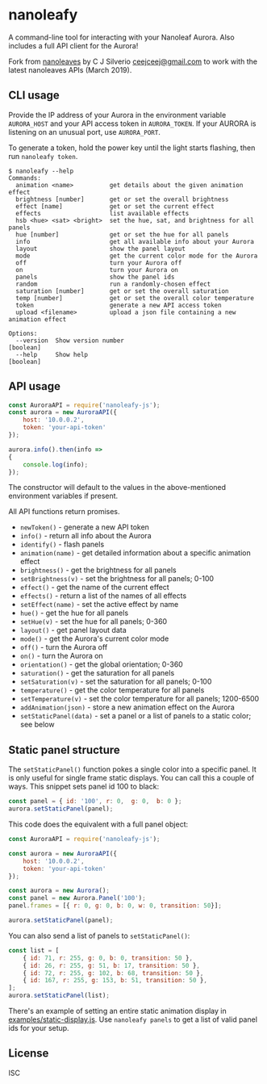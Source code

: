 # nanoleafy

A command-line tool for interacting with your Nanoleaf Aurora. Also includes a full API client for the Aurora!

Fork from [nanoleaves](https://github.com/JonathanIlk/nanoleafy/commits/master) by C J Silverio <ceejceej@gmail.com> to work with the latest nanoleaves APIs (March 2019).


## CLI usage

Provide the IP address of your Aurora in the environment variable `AURORA_HOST` and your API access token in `AURORA_TOKEN`. If your AURORA is listening on an unusual port, use `AURORA_PORT`.

To generate a token, hold the power key until the light starts flashing, then run `nanoleafy token`.

```
$ nanoleafy --help
Commands:
  animation <name>          get details about the given animation effect
  brightness [number]       get or set the overall brightness
  effect [name]             get or set the current effect
  effects                   list available effects
  hsb <hue> <sat> <bright>  set the hue, sat, and brightness for all panels
  hue [number]              get or set the hue for all panels
  info                      get all available info about your Aurora
  layout                    show the panel layout
  mode                      get the current color mode for the Aurora
  off                       turn your Aurora off
  on                        turn your Aurora on
  panels                    show the panel ids
  random                    run a randomly-chosen effect
  saturation [number]       get or set the overall saturation
  temp [number]             get or set the overall color temperature
  token                     generate a new API access token
  upload <filename>         upload a json file containing a new animation effect

Options:
  --version  Show version number                                       [boolean]
  --help     Show help                                                 [boolean]
```

## API usage

```js
const AuroraAPI = require('nanoleafy-js');
const aurora = new AuroraAPI({
    host: '10.0.0.2',
    token: 'your-api-token'
});

aurora.info().then(info =>
{
    console.log(info);
});
```

The constructor will default to the values in the above-mentioned environment variables if present.

All API functions return promises.

* `newToken()` - generate a new API token
* `info()` - return all info about the Aurora
* `identify()` - flash panels
* `animation(name)` - get detailed information about a specific animation effect
* `brightness()` - get the brightness for all panels
* `setBrightness(v)` - set the brightness for all panels; 0-100
* `effect()` - get the name of the current effect
* `effects()` - return a list of the names of all effects
* `setEffect(name)` - set the active effect by name
* `hue()` - get the hue for all panels
* `setHue(v)` - set the hue for all panels; 0-360
* `layout()` - get panel layout data
* `mode()` - get the Aurora's current color mode
* `off()` - turn the Aurora off
* `on()` - turn the Aurora on
* `orientation()` - get the global orientation; 0-360
* `saturation()`  - get the saturation for all panels
* `setSaturation(v)` - set the saturation for all panels; 0-100
* `temperature()` - get the color temperature for all panels
* `setTemperature(v)` - set the color temperature for all panels; 1200-6500
* `addAnimation(json)` - store a new animation effect on the Aurora
* `setStaticPanel(data)` - set a panel or a list of panels to a static color; see below

## Static panel structure

The `setStaticPanel()` function pokes a single color into a specific panel. It is only useful for single frame static displays.  You can call this a couple of ways. This snippet sets panel id 100 to black:

```js
const panel = { id: '100', r: 0,  g: 0,  b: 0 };
aurora.setStaticPanel(panel);
```

This code does the equivalent with a full panel object:

```js
const AuroraAPI = require('nanoleafy-js');

const aurora = new AuroraAPI({
    host: '10.0.0.2',
    token: 'your-api-token'
});

const aurora = new Aurora();
const panel = new Aurora.Panel('100');
panel.frames = [{ r: 0, g: 0, b: 0, w: 0, transition: 50}];

aurora.setStaticPanel(panel);
```

You can also send a list of panels to `setStaticPanel()`:

```js
const list = [
	{ id: 71, r: 255, g: 0, b: 0, transition: 50 },
	{ id: 26, r: 255, g: 51, b: 17, transition: 50 },
	{ id: 72, r: 255, g: 102, b: 68, transition: 50 },
	{ id: 167, r: 255, g: 153, b: 51, transition: 50 },
];
aurora.setStaticPanel(list);
```

There's an example of setting an entire static animation display in [examples/static-display.js](examples/static-display.js). Use `nanoleafy panels` to get a list of valid panel ids for your setup.

## License

ISC
